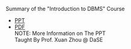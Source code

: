 Summary of the "Introduction to DBMS" Course
- [PPT](https://dasepeng.github.io/DBMS/DBMS.pptx)
- [PDF](https://dasepeng.github.io/DBMS/DBMS.pdf)    
NOTE: More Information on The PPT      
Taught By Prof. Xuan Zhou @ DaSE
